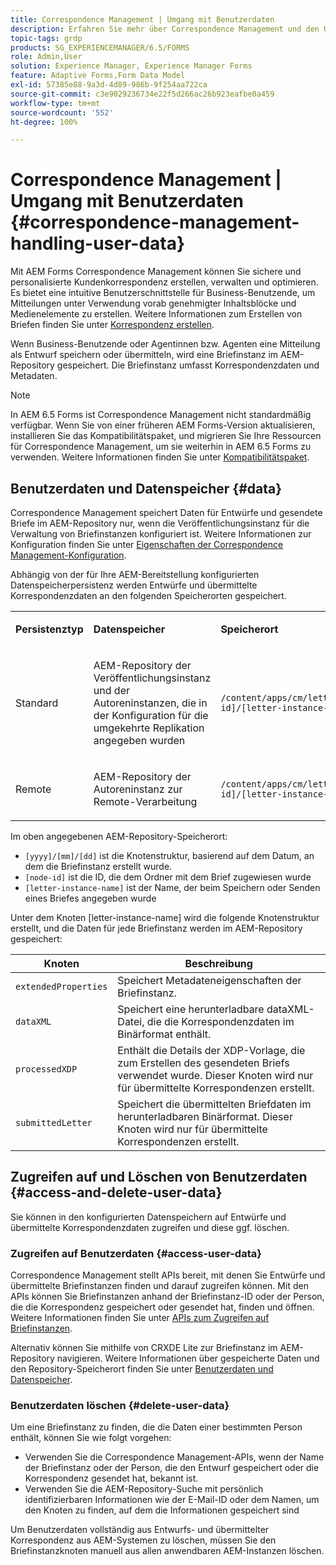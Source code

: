 ```yaml
---
title: Correspondence Management | Umgang mit Benutzerdaten
description: Erfahren Sie mehr über Correspondence Management und den Umgang mit Benutzerdaten in einer Adobe Experience Manager Forms-Umgebung.
topic-tags: grdp
products: SG_EXPERIENCEMANAGER/6.5/FORMS
role: Admin,User
solution: Experience Manager, Experience Manager Forms
feature: Adaptive Forms,Form Data Model
exl-id: 57385e88-9a3d-4d89-986b-9f254aa722ca
source-git-commit: c3e9029236734e22f5d266ac26b923eafbe0a459
workflow-type: tm+mt
source-wordcount: '552'
ht-degree: 100%

---
```


# Correspondence Management | Umgang mit Benutzerdaten {#correspondence-management-handling-user-data}

Mit AEM Forms Correspondence Management können Sie sichere und personalisierte Kundenkorrespondenz erstellen, verwalten und optimieren. Es bietet eine intuitive Benutzerschnittstelle für Business-Benutzende, um Mitteilungen unter Verwendung vorab genehmigter Inhaltsblöcke und Medienelemente zu erstellen. Weitere Informationen zum Erstellen von Briefen finden Sie unter [Korrespondenz erstellen](/help/forms/using/create-correspondence.md).

Wenn Business-Benutzende oder Agentinnen bzw. Agenten eine Mitteilung als Entwurf speichern oder übermitteln, wird eine Briefinstanz im AEM-Repository gespeichert. Die Briefinstanz umfasst Korrespondenzdaten und Metadaten.

>[!NOTE]
>
>In AEM 6.5 Forms ist Correspondence Management nicht standardmäßig verfügbar. Wenn Sie von einer früheren AEM Forms-Version aktualisieren, installieren Sie das Kompatibilitätspaket, und migrieren Sie Ihre Ressourcen für Correspondence Management, um sie weiterhin in AEM 6.5 Forms zu verwenden. Weitere Informationen finden Sie unter [Kompatibilitätspaket](/help/forms/using/compatibility-package.md).

## Benutzerdaten und Datenspeicher {#data}

Correspondence Management speichert Daten für Entwürfe und gesendete Briefe im AEM-Repository nur, wenn die Veröffentlichungsinstanz für die Verwaltung von Briefinstanzen konfiguriert ist. Weitere Informationen zur Konfiguration finden Sie unter [Eigenschaften der Correspondence Management-Konfiguration](/help/forms/using/cm-configuration-properties.md).

Abhängig von der für Ihre AEM-Bereitstellung konfigurierten Datenspeicherpersistenz werden Entwürfe und übermittelte Korrespondenzdaten an den folgenden Speicherorten gespeichert.

<table>
 <tbody>
  <tr>
   <td><p><strong>Persistenztyp</strong></p> </td>
   <td><p><strong>Datenspeicher</strong></p> </td>
   <td><p><strong>Speicherort</strong></p> </td>
  </tr>
  <tr>
   <td><p>Standard</p> </td>
   <td><p>AEM-Repository der Veröffentlichungsinstanz und der Autoreninstanzen, die in der Konfiguration für die umgekehrte Replikation angegeben wurden</p> </td>
   <td><p><code>/content/apps/cm/letterInstances/[yyyy]/[mm]/[dd]/[node-id]/[letter-instance-name]/</code><br /> </p> </td>
  </tr>
  <tr>
   <td><p>Remote</p> </td>
   <td><p>AEM-Repository der Autoreninstanz zur Remote-Verarbeitung</p> </td>
   <td><p><code>/content/apps/cm/letterInstances/[yyyy]/[mm]/[dd]/[node-id]/[letter-instance-name]/</code></p> </td>
  </tr>
 </tbody>
</table>

Im oben angegebenen AEM-Repository-Speicherort:

* `[yyyy]/[mm]/[dd]` ist die Knotenstruktur, basierend auf dem Datum, an dem die Briefinstanz erstellt wurde.
* `[node-id]` ist die ID, die dem Ordner mit dem Brief zugewiesen wurde
* `[letter-instance-name]` ist der Name, der beim Speichern oder Senden eines Briefes angegeben wurde

Unter dem Knoten [letter-instance-name] wird die folgende Knotenstruktur erstellt, und die Daten für jede Briefinstanz werden im AEM-Repository gespeichert:

| Knoten | Beschreibung |
|---|---|
| `extendedProperties` | Speichert Metadateneigenschaften der Briefinstanz. |
| `dataXML` | Speichert eine herunterladbare dataXML-Datei, die die Korrespondenzdaten im Binärformat enthält. |
| `processedXDP` | Enthält die Details der XDP-Vorlage, die zum Erstellen des gesendeten Briefs verwendet wurde. Dieser Knoten wird nur für übermittelte Korrespondenzen erstellt. |
| `submittedLetter` | Speichert die übermittelten Briefdaten im herunterladbaren Binärformat. Dieser Knoten wird nur für übermittelte Korrespondenzen erstellt. |

## Zugreifen auf und Löschen von Benutzerdaten {#access-and-delete-user-data}

Sie können in den konfigurierten Datenspeichern auf Entwürfe und übermittelte Korrespondenzdaten zugreifen und diese ggf. löschen.

### Zugreifen auf Benutzerdaten {#access-user-data}

Correspondence Management stellt APIs bereit, mit denen Sie Entwürfe und übermittelte Briefinstanzen finden und darauf zugreifen können. Mit den APIs können Sie Briefinstanzen anhand der Briefinstanz-ID oder der Person, die die Korrespondenz gespeichert oder gesendet hat, finden und öffnen. Weitere Informationen finden Sie unter [APIs zum Zugreifen auf Briefinstanzen](/help/forms/using/cm-apis-to-access-letter-instances.md).

Alternativ können Sie mithilfe von CRXDE Lite zur Briefinstanz im AEM-Repository navigieren. Weitere Informationen über gespeicherte Daten und den Repository-Speicherort finden Sie unter [Benutzerdaten und Datenspeicher](/help/forms/using/correspondence-management-handling-user-data.md#data).

### Benutzerdaten löschen {#delete-user-data}

Um eine Briefinstanz zu finden, die die Daten einer bestimmten Person enthält, können Sie wie folgt vorgehen:

* Verwenden Sie die Correspondence Management-APIs, wenn der Name der Briefinstanz oder der Person, die den Entwurf gespeichert oder die Korrespondenz gesendet hat, bekannt ist.
* Verwenden Sie die AEM-Repository-Suche mit persönlich identifizierbaren Informationen wie der E-Mail-ID oder dem Namen, um den Knoten zu finden, auf dem die Informationen gespeichert sind

Um Benutzerdaten vollständig aus Entwurfs- und übermittelter Korrespondenz aus AEM-Systemen zu löschen, müssen Sie den Briefinstanzknoten manuell aus allen anwendbaren AEM-Instanzen löschen.
